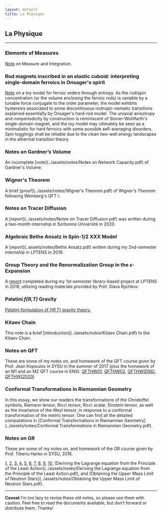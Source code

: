 ```yaml
---
layout: default
title: La Physique
---
```


## La Physique

---

### Elements of Measures
[Note](../assets/notes/Measures.pdf) on Measure and Integration.

### Rod magnets inscribed in an elastic cuboid: interpreting single-domain ferroics in Onsager's spirit

[Note](https://arxiv.org/abs/2206.01811) on a toy model for ferroic orders through entropy. As the rod/spin concentration (or the volume enclosing the ferroic rods) is variable by a tunable force conjugate to the order parameter, the model exhibits hysteresis associated to some discontinuous isotropic-nematic transitions explained essentially by Onsager's hard-rod model. The uniaxial anisotropy and nonperiodicity by construction is reminiscent of Stoner-Wohlfarth's single-domain magnet, and the toy model may ultimately be seen as a minimalistic for hard ferroics with some possible self-averaging disorders. Spin togglings shall be reliable due to the clean two-well energy landscapes in the athermal transition theory.

### Notes on Gardner’s Volume
An incomplete [note](../assets/notes/Notes on Network Capacity.pdf) of Gardner's Volume.

### Wigner's Theorem
A brief [proof](../assets/notes/Wigner's Theorem.pdf) of Wigner's Theorem following Weinberg's QFT I.

### Notes on Tracer Diffusion
A [report](../assets/notes/Notes on Tracer Diffusion.pdf) was written during a two-month internship in Sorbonne Université in 2020.

### Algebraic Bethe Ansatz in Spin-1/2 XXX Model
A [report](..assets/notes/Bethe Ansatz.pdf) written during my 2nd-semester internship in LPTENS in 2019.

### Group Theory and the Renormalization Group in the *ϵ*-Expansion
A [report](../assets/notes/Group_Theory_and_the_Renormalization_Group_in_the_Epsilon_Expansion.pdf) completed during my 1st-semester library-based project at LPTENS in 2019, utilizing reading materials provided by Prof. Slava Rychkov.

### Palatini *f(R,T)* Gravity
[Palatini formulation of *f(R,T)* gravity theory.](https://link.springer.com/article/10.1140/epjc/s10052-018-5923-9)

### Kitaev Chain
This note is a brief [introduction](../assets/notes/Kitaev Chain.pdf) to the Kitaev Chain.

### Notes on QFT
These are some of my notes on, and homework of the QFT course given by Prof. Jean Iliopoulos in SYSU in the summer of 2017 (plus the homework of an M1 and an M2 QFT course in ENS).
[QFTHW01](../assets/notes/QFTHW01.pdf), [QFTHW02](../assets/notes/QFTHW02.pdf), [QFTHW(ENS)](../assets/notes/QFTHW(ENS).pdf), [QFTHW(2020)](../assets/notes/QFTHW(2020).pdf)

### Conformal Transformations in Riemannian Geometry
In this essay, we show our readers the transformations of the Christoffel symbols, Riemann tensor, Ricci tensor, Ricci scalar, Einstein tensor, as well as the invariance of the Weyl tensor, in response to a conformal transformation of the metric tensor. One can find all the detailed computations in [Conformal Transformations in Riemannian Geometry](../assets/notes/Conformal Transformations in Riemannian Geometry.pdf).

### Notes on GR
These are some of my notes on, and homework of the GR course given by Prof. Tiberiu Harko in SYSU, 2016.

[1](../assets/notes/01.pdf), [2](../assets/notes/02.pdf), [3](../assets/notes/03.pdf), [4](../assets/notes/04.pdf), [5](../assets/notes/05.pdf), [6](../assets/notes/06.pdf), [7](../assets/notes/07.pdf), [8](../assets/notes/08.pdf), [9](../assets/notes/09.pdf), [10](../assets/notes/10.pdf), [Deriving the Lagrange equation from the Principle of the Least Action](../assets/notes/Deriving the Lagrange equation from the Principle of the Least Action.pdf), and [Obtaining the Upper Mass Limit of Neutron Stars](../assets/notes/Obtaining the Upper Mass Limit of Neutron Stars.pdf).

___

**Caveat**  I’m too lazy to revise these old notes, so please use them with caution. Feel free to read the documents available, but don’t forward or distribute them. Thanks!
